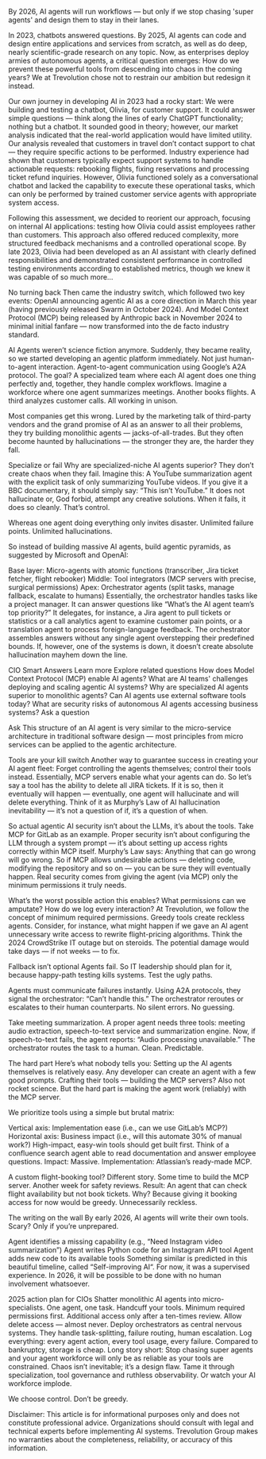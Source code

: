 

By 2026, AI agents will run workflows — but only if we stop chasing 'super agents' and design them to stay in their lanes.

In 2023, chatbots answered questions. By 2025, AI agents can code and design entire applications and services from scratch, as well as do deep, nearly scientific-grade research on any topic. Now, as enterprises deploy armies of autonomous agents, a critical question emerges: How do we prevent these powerful tools from descending into chaos in the coming years? We at Trevolution chose not to restrain our ambition but redesign it instead.

Our own journey in developing AI in 2023 had a rocky start: We were building and testing a chatbot, Olivia, for customer support. It could answer simple questions — think along the lines of early ChatGPT functionality; nothing but a chatbot. It sounded good in theory; however, our market analysis indicated that the real-world application would have limited utility. Our analysis revealed that customers in travel don’t contact support to chat — they require specific actions to be performed. Industry experience had shown that customers typically expect support systems to handle actionable requests: rebooking flights, fixing reservations and processing ticket refund inquiries. However, Olivia functioned solely as a conversational chatbot and lacked the capability to execute these operational tasks, which can only be performed by trained customer service agents with appropriate system access. 

Following this assessment, we decided to reorient our approach, focusing on internal AI applications: testing how Olivia could assist employees rather than customers. This approach also offered reduced complexity, more structured feedback mechanisms and a controlled operational scope. By late 2023, Olivia had been developed as an AI assistant with clearly defined responsibilities and demonstrated consistent performance in controlled testing environments according to established metrics, though we knew it was capable of so much more…


No turning back
Then came the industry switch, which followed two key events: OpenAI announcing agentic AI as a core direction in March this year (having previously released Swarm in October 2024). And Model Context Protocol (MCP) being released by Anthropic back in November 2024 to minimal initial fanfare — now transformed into the de facto industry standard.

AI Agents weren’t science fiction anymore. Suddenly, they became reality, so we started developing an agentic platform immediately. Not just human-to-agent interaction. Agent-to-agent communication using Google’s A2A protocol. The goal? A specialized team where each AI agent does one thing perfectly and, together, they handle complex workflows. Imagine a workforce where one agent summarizes meetings. Another books flights. A third analyzes customer calls. All working in unison.

Most companies get this wrong. Lured by the marketing talk of third-party vendors and the grand promise of AI as an answer to all their problems, they try building monolithic agents — jacks-of-all-trades. But they often become haunted by hallucinations — the stronger they are, the harder they fall.

Specialize or fail
Why are specialized-niche AI agents superior? They don’t create chaos when they fail. Imagine this: A YouTube summarization agent with the explicit task of only summarizing YouTube videos. If you give it a BBC documentary, it should simply say: “This isn’t YouTube.” It does not hallucinate or, God forbid, attempt any creative solutions. When it fails, it does so cleanly. That’s control.

Whereas one agent doing everything only invites disaster. Unlimited failure points. Unlimited hallucinations.

So instead of building massive AI agents, build agentic pyramids, as suggested by Microsoft and OpenAI:

Base layer: Micro-agents with atomic functions (transcriber, Jira ticket fetcher, flight rebooker)
Middle: Tool integrators (MCP servers with precise, surgical permissions)
Apex: Orchestrator agents (split tasks, manage fallback, escalate to humans)
Essentially, the orchestrator handles tasks like a project manager. It can answer questions like “What’s the AI agent team’s top priority?” It delegates, for instance, a Jira agent to pull tickets or statistics or a call analytics agent to examine customer pain points, or a translation agent to process foreign-language feedback. The orchestrator assembles answers without any single agent overstepping their predefined bounds. If, however, one of the systems is down, it doesn’t create absolute hallucination mayhem down the line.

CIO Smart Answers Learn more
Explore related questions
How does Model Context Protocol (MCP) enable AI agents?
What are AI teams' challenges deploying and scaling agentic AI systems?
Why are specialized AI agents superior to monolithic agents?
Can AI agents use external software tools today?
What are security risks of autonomous AI agents accessing business systems?
Ask a question

Ask
This structure of an AI agent is very similar to the micro-service architecture in traditional software design — most principles from micro services can be applied to the agentic architecture.

Tools are your kill switch
Another way to guarantee success in creating your AI agent fleet: Forget controlling the agents themselves; control their tools instead. Essentially, MCP servers enable what your agents can do. So let’s say a tool has the ability to delete all JIRA tickets. If it is so, then it eventually will happen — eventually, one agent will hallucinate and will delete everything. Think of it as Murphy’s Law of AI hallucination inevitability — it’s not a question of if, it’s a question of when.

So actual agentic AI security isn’t about the LLMs, it’s about the tools. Take MCP for GitLab  as an example. Proper security isn’t about configuring the LLM through a system prompt — it’s about setting up access rights correctly within MCP itself. Murphy’s Law says: Anything that can go wrong will go wrong. So if MCP allows undesirable actions — deleting code, modifying the repository and so on — you can be sure they will eventually happen. Real security comes from giving the agent (via MCP) only the minimum permissions it truly needs.

What’s the worst possible action this enables?
What permissions can we amputate?
How do we log every interaction?
At Trevolution, we follow the concept of minimum required permissions. Greedy tools create reckless agents. Consider, for instance, what might happen if we gave an AI agent unnecessary write access to rewrite flight-pricing algorithms. Think the 2024 CrowdStrike IT outage but on steroids. The potential damage would take days — if not weeks — to fix.

Fallback isn’t optional
Agents fail. So IT leadership should plan for it, because happy-path testing kills systems. Test the ugly paths.

Agents must communicate failures instantly. Using A2A protocols, they signal the orchestrator: “Can’t handle this.” The orchestrator reroutes or escalates to their human counterparts. No silent errors. No guessing.

Take meeting summarization. A proper agent needs three tools: meeting audio extraction, speech-to-text service and summarization engine. Now, if speech-to-text fails, the agent reports: “Audio processing unavailable.” The orchestrator routes the task to a human. Clean. Predictable.

The hard part
Here’s what nobody tells you: Setting up the AI agents themselves is relatively easy. Any developer can create an agent with a few good prompts. Crafting their tools — building the MCP servers? Also not rocket science. But the hard part is making the agent work (reliably) with the MCP server.

We prioritize tools using a simple but brutal matrix:

Vertical axis: Implementation ease (i.e., can we use GitLab’s MCP?)
Horizontal axis: Business impact (i.e., will this automate 30% of manual work?)
High-impact, easy-win tools should get built first. Think of a confluence search agent able to read documentation and answer employee questions. Impact: Massive. Implementation: Atlassian’s ready-made MCP.

A custom flight-booking tool? Different story. Some time to build the MCP server. Another week for safety reviews. Result: An agent that can check flight availability but not book tickets. Why? Because giving it booking access for now would be greedy. Unnecessarily reckless.

The writing on the wall
By early 2026, AI agents will write their own tools. Scary? Only if you’re unprepared. 


Agent identifies a missing capability (e.g., “Need Instagram video summarization”)
Agent writes Python code for an Instagram API tool
Agent adds new code to its available tools
Something similar is predicted in this beautiful timeline, called “Self-improving AI“. For now, it was a supervised experience. In 2026, it will be possible to be done with no human involvement whatsoever.

2025 action plan for CIOs
Shatter monolithic AI agents into micro-specialists. One agent, one task.
Handcuff your tools. Minimum required permissions first. Additional access only after a ten-times review. Allow delete access — almost never.
Deploy orchestrators as central nervous systems. They handle task-splitting, failure routing, human escalation.
Log everything: every agent action, every tool usage, every failure. Compared to bankruptcy, storage is cheap.
Long story short: Stop chasing super agents and your agent workforce will only be as reliable as your tools are constrained. Chaos isn’t inevitable; it’s a design flaw. Tame it through specialization, tool governance and ruthless observability. Or watch your AI workforce implode.

We choose control. Don’t be greedy.

Disclaimer: This article is for informational purposes only and does not constitute professional advice. Organizations should consult with legal and technical experts before implementing AI systems. Trevolution Group makes no warranties about the completeness, reliability, or accuracy of this information.

